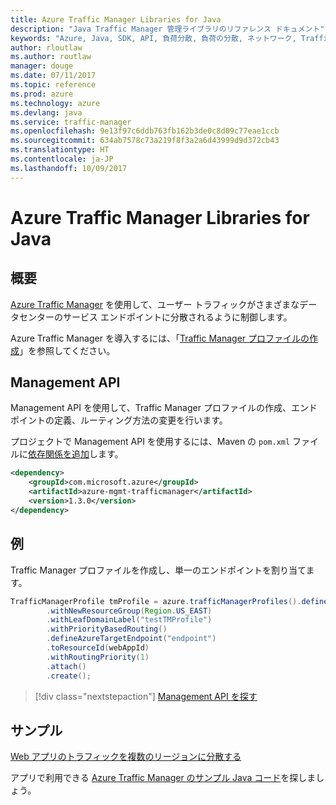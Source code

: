 ```yaml
---
title: Azure Traffic Manager Libraries for Java
description: "Java Traffic Manager 管理ライブラリのリファレンス ドキュメント"
keywords: "Azure, Java, SDK, API, 負荷分散, 負荷の分散, ネットワーク, Traffic Manager"
author: rloutlaw
ms.author: routlaw
manager: douge
ms.date: 07/11/2017
ms.topic: reference
ms.prod: azure
ms.technology: azure
ms.devlang: java
ms.service: traffic-manager
ms.openlocfilehash: 9e13f97c6ddb763fb162b3de0c8d09c77eae1ccb
ms.sourcegitcommit: 634ab7578c73a219f8f3a2a6d43999d9d372cb43
ms.translationtype: HT
ms.contentlocale: ja-JP
ms.lasthandoff: 10/09/2017
---
```

# <a name="azure-traffic-manager-libraries-for-java"></a>Azure Traffic Manager Libraries for Java

## <a name="overview"></a>概要

[Azure Traffic Manager](/azure/traffic-manager/traffic-manager-overview) を使用して、ユーザー トラフィックがさまざまなデータセンターのサービス エンドポイントに分散されるように制御します。

Azure Traffic Manager を導入するには、「[Traffic Manager プロファイルの作成](/azure/traffic-manager/traffic-manager-create-profile)」を参照してください。

## <a name="management-api"></a>Management API

Management API を使用して、Traffic Manager プロファイルの作成、エンドポイントの定義、ルーティング方法の変更を行います。 

プロジェクトで Management API を使用するには、Maven の `pom.xml` ファイルに[依存関係を追加](https://maven.apache.org/guides/getting-started/index.html#How_do_I_use_external_dependencies)します。  

```XML
<dependency>
    <groupId>com.microsoft.azure</groupId>
    <artifactId>azure-mgmt-trafficmanager</artifactId>
    <version>1.3.0</version>
</dependency>
```   

## <a name="example"></a>例

Traffic Manager プロファイルを作成し、単一のエンドポイントを割り当てます。

```java
TrafficManagerProfile tmProfile = azure.trafficManagerProfiles().define("testTMProfile")
        .withNewResourceGroup(Region.US_EAST)
        .withLeafDomainLabel("testTMProfile")
        .withPriorityBasedRouting()
        .defineAzureTargetEndpoint("endpoint")
        .toResourceId(webAppId)
        .withRoutingPriority(1)
        .attach()
        .create();
```

> [!div class="nextstepaction"]
> [Management API を探す](/java/api/overview/azure/trafficmanager/managementapi)

## <a name="samples"></a>サンプル

[Web アプリのトラフィックを複数のリージョンに分散する](https://github.com/Azure-Samples/traffic-manager-java-manage-profiles)

アプリで利用できる [Azure Traffic Manager のサンプル Java コード](https://azure.microsoft.com/resources/samples/?platform=java&term=traffic)を探しましょう。
